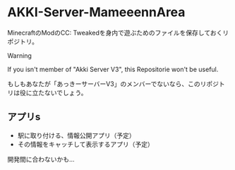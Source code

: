 # AKKI-Server-MameeennArea
MinecraftのModのCC: Tweakedを身内で遊ぶためのファイルを保存しておくリポジトリ。

> [!WARNING]
> If you isn't member of "Akki Server V3", this Repositorie won't be useful.
>
> もしもあなたが「あっきーサーバーV3」のメンバーでないなら、このリポジトリは役に立たないでしょう。


## アプリs
- 駅に取り付ける、情報公開アプリ（予定）
- その情報をキャッチして表示するアプリ（予定）


開発間に合わないかも...
